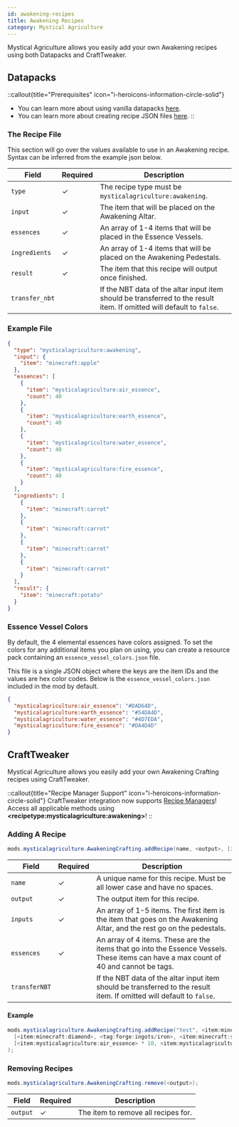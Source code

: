 ```yaml
---
id: awakening-recipes
title: Awakening Recipes
category: Mystical Agriculture
---
```


Mystical Agriculture allows you easily add your own Awakening recipes using both Datapacks and CraftTweaker.

## Datapacks

::callout{title="Prerequisites" icon="i-heroicons-information-circle-solid"}
- You can learn more about using vanilla datapacks <a href="https://minecraft.gamepedia.com/Data_pack" target="_blank">here</a>.
- You can learn more about creating recipe JSON files <a href="https://minecraft.gamepedia.com/Recipe" target="_blank">here</a>.
::

### The Recipe File

This section will go over the values available to use in an Awakening recipe. Syntax can be inferred from the example json below.

| Field          | Required | Description                                                                                                           |
|----------------|----------|-----------------------------------------------------------------------------------------------------------------------|
| `type`         | ✓        | The recipe type must be `mysticalagriculture:awakening`.                                                              |
| `input`        | ✓        | The item that will be placed on the Awakening Altar.                                                                  |
| `essences`     | ✓        | An array of 1-4 items that will be placed in the Essence Vessels.                                                     |
| `ingredients`  | ✓        | An array of 1-4 items that will be placed on the Awakening Pedestals.                                                 |
| `result`       | ✓        | The item that this recipe will output once finished.                                                                  |
| `transfer_nbt` |          | If the NBT data of the altar input item should be transferred to the result item. If omitted will default to `false`. |

### Example File

```json
{
  "type": "mysticalagriculture:awakening",
  "input": {
    "item": "minecraft:apple"
  },
  "essences": [
    {
      "item": "mysticalagriculture:air_essence",
      "count": 40
    },
    {
      "item": "mysticalagriculture:earth_essence",
      "count": 40
    },
    {
      "item": "mysticalagriculture:water_essence",
      "count": 40
    },
    {
      "item": "mysticalagriculture:fire_essence",
      "count": 40
    }
  ],
  "ingredients": [
    {
      "item": "minecraft:carrot"
    },
    {
      "item": "minecraft:carrot"
    },
    {
      "item": "minecraft:carrot"
    },
    {
      "item": "minecraft:carrot"
    }
  ],
  "result": {
    "item": "minecraft:potato"
  }
}
```

### Essence Vessel Colors

By default, the 4 elemental essences have colors assigned. To set the colors for any additional items you plan on using, you can create a resource pack containing an `essence_vessel_colors.json` file.

This file is a single JSON object where the keys are the item IDs and the values are hex color codes. Below is the `essence_vessel_colors.json` included in the mod by default.
```json
{
  "mysticalagriculture:air_essence": "#DAD64D",
  "mysticalagriculture:earth_essence": "#54DA4D",
  "mysticalagriculture:water_essence": "#4D7EDA",
  "mysticalagriculture:fire_essence": "#DA4D4D"
}
```

## CraftTweaker

Mystical Agriculture allows you easily add your own Awakening Crafting recipes using CraftTweaker.

::callout{title="Recipe Manager Support" icon="i-heroicons-information-circle-solid"}
CraftTweaker integration now supports <a href="https://docs.blamejared.com/1.20.1/en/tutorial/Recipes/RecipeManagers" target="_blank">Recipe Managers</a>! Access all applicable methods using **\<recipetype:mysticalagriculture:awakening\>**!
::

### Adding A Recipe

```java
mods.mysticalagriculture.AwakeningCrafting.addRecipe(name, <output>, [inputs], [essences], transferNBT);
```

| Field         | Required | Description                                                                                                                           |
|---------------|----------|---------------------------------------------------------------------------------------------------------------------------------------|
| `name`        | ✓        | A unique name for this recipe. Must be all lower case and have no spaces.                                                             |
| `output`      | ✓        | The output item for this recipe.                                                                                                      |
| `inputs`      | ✓        | An array of 1-5 items. The first item is the item that goes on the Awakening Altar, and the rest go on the pedestals.                 |
| `essences`    | ✓        | An array of 4 items. These are the items that go into the Essence Vessels. These items can have a max count of 40 and cannot be tags. |
| `transferNBT` |          | If the NBT data of the altar input item should be transferred to the result item. If omitted will default to `false`.                 |

#### Example

```java
mods.mysticalagriculture.AwakeningCrafting.addRecipe("test", <item:minecraft:stick> * 10,
  [<item:minecraft:diamond>, <tag:forge:ingots/iron>, <item:minecraft:stick>],
  [<item:mysticalagriculture:air_essence> * 10, <item:mysticalagriculture:earth_essence> * 20, <item:mysticalagriculture:water_essence> * 30, <item:mysticalagriculture:fire_essence> * 40]
);
```

### Removing Recipes

```java
mods.mysticalagriculture.AwakeningCrafting.remove(<output>);
```

| Field    | Required | Description                         |
|----------|----------|-------------------------------------|
| `output` | ✓        | The item to remove all recipes for. |

